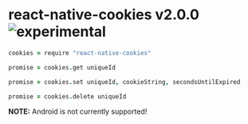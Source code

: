 
# react-native-cookies v2.0.0 ![experimental](https://img.shields.io/badge/stability-experimental-EC5315.svg?style=flat)

```coffee
cookies = require "react-native-cookies"

promise = cookies.get uniqueId

promise = cookies.set uniqueId, cookieString, secondsUntilExpired

promise = cookies.delete uniqueId
```

**NOTE:** Android is not currently supported!
